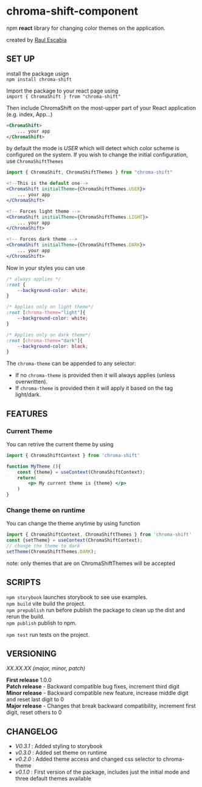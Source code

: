 # chroma-shift-component

npm **react** library for changing color themes on the application.

created by [Raul Escabia](https://github.com/RaulAtWork)

## SET UP
install the package usign <br>
`npm install chroma-shift` <br>

Import the package to your react page using <br>
`import { ChromaShift } from "chroma-shift"`

Then include ChromaShift on the most-upper part of your React application (e.g. index, App...)

```html
<ChromaShift>
    ... your app
</ChromaShift>
```

by default the mode is _USER_ which will detect which color scheme is configured on the system. If you wish to change the initial configuration, use `ChromaShiftThemes`

```jsx
import { ChromaShift, ChromaShiftThemes } from "chroma-shift"

<!--This is the default one-->
<ChromaShift initialTheme={ChromaShiftThemes.USER}>
    ... your app 
</ChromaShift>

<!-- Forces light theme -->
<ChromaShift initialTheme={ChromaShiftThemes.LIGHT}>
    ... your app
</ChromaShift>

<!-- Forces dark theme -->
<ChromaShift initialTheme={ChromaShiftThemes.DARK}>
    ... your app
</ChromaShift>
```
Now in your styles you can use

```css
/* always applies */
:root {
    --background-color: white; 
}

/* Applies only on light theme*/
:root [chroma-theme="light"]{
    --background-color: white;
}

/* Applies only on dark theme*/
:root [chroma-theme="dark"]{
    --background-color: black;
}
```
The `chroma-theme` can be appended to any selector:
- If no `chroma-theme` is provided then it will always applies (unless overwritten).
- If  `chroma-theme` is provided then it will apply it based on the tag light/dark.

## FEATURES

### Current Theme

You can retrive the current theme by using
```jsx 
import { ChromaShiftContext } from 'chroma-shift'

function MyTheme (){
    const {theme} = useContext(ChromaShiftContext);
    return(
        <p> My current theme is {theme} </p>
    )
}
```

### Change theme on runtime
You can change the theme anytime by using function
```js
import { ChromaShiftContext, ChromaShiftThemes } from 'chroma-shift'
const {setTheme} = useContext(ChromaShiftContext);
// change the theme to dark
setTheme(ChromaShiftThemes.DARK);
```
note: only themes that are on ChromaShiftThemes will be accepted
## SCRIPTS

`npm storybook` launches storybook to see use examples.<br>
`npm build` vite build the project.<br>
`npm prepublish` run before publish the package to clean up the dist and rerun the build.<br>
`npm publish` publish to npm.<br>

`npm test` run tests on the project.<br>

## VERSIONING

_XX.XX.XX (major, minor, patch)_

**First release** 1.0.0 <br>
**Patch release** - Backward compatible bug fixes, increment third digit<br>
**Minor release** - Backward compatible new feature, increase middle digit and reset last digit to 0<br>
**Major release** - Changes that break backward compatibility, increment first digit, reset others to 0<br>


## CHANGELOG 
- *V0.3.1* : Added styling to storybook
- *v0.3.0* : Added set theme on runtime
- *v0.2.0* : Added theme access and changed css selector to chroma-theme
- *v0.1.0* : First version of the package, includes just the initial mode and three default themes available